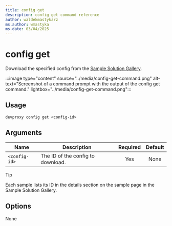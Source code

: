 ```yaml
---
title: config get
description: config get command reference
author: waldekmastykarz
ms.author: wmastyka
ms.date: 03/04/2025
---
```


# config get

Download the specified config from the [Sample Solution Gallery](https://aka.ms/devproxy/samples).

:::image type="content" source="../media/config-get-command.png" alt-text="Screenshot of a command prompt with the output of the config get command." lightbox="../media/config-get-command.png":::

## Usage

```console
devproxy config get <config-id>
```

## Arguments

| Name | Description | Required | Default |
| ---- | ----------- | :------: | :-----: |
| `<config-id>` | The ID of the config to download. | Yes | None |

> [!TIP]
> Each sample lists its ID in the details section on the sample page in the Sample Solution Gallery.

## Options

None

